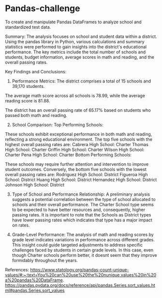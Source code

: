 # Pandas-challenge
To create and manipulate Pandas DataFrames to analyze school and standardized test data.

Summary:
The analysis focuses on school and student data within a district. Using the pandas library in Python, various calculations and summary statistics were performed to gain insights into the district's educational performance. The key metrics include the total number of schools and students, budget information, average scores in math and reading, and the overall passing rates.

Key Findings and Conclusions:
1. Performance Metrics:
The district comprises a total of 15 schools and 39,170 students.

The average math score across all schools is 78.99, while the average reading score is 81.88.

The district has an overall passing rate of 65.17% based on students who passed both math and reading.

2. School Comparison:
Top Performing Schools:

These schools exhibit exceptional performance in both math and reading, reflecting a strong educational environment.
The top five schools with the highest overall passing rates are:
Cabrera High School: Charter
Thomas High School: Charter
Griffin High School: Charter
Wilson High School: Charter
Pena High School: Charter
Bottom Performing Schools:

These schools may require further attention and intervention to improve student outcomes.
Conversely, the bottom five schools with the lowest overall passing rates are:
Rodriguez High School: District
Figueroa High School: District
Huang High School: District
Hernandez High School: District
Johnson High School: District

3. Type of School and Performance Relationship:
A preliminary analysis suggests a potential correlation between the type of school allocated to schools and their overall performance. The Charter School type seems to be expected to have better resources and, consequently, higher passing rates. It is important to note that the Schools as District types have lower passing rates which indicates that type has a major impact on rates.

4. Grade-Level Performance:
The analysis of math and reading scores by grade level indicates variations in performance across different grades. This insight could guide targeted adjustments to address specific challenges faced by students in certain grade levels. In this case, even though Charter schools perform better, it doesnt seem that they improve formidably throughout the years.

References: 
https://www.statology.org/pandas-count-unique-values/#:~:text=You%20can%20use%20the%20nunique,values%20in%20a%20pandas%20DataFrame.
https://pandas.pydata.org/docs/reference/api/pandas.Series.sort_values.html#pandas.Series.sort_values
